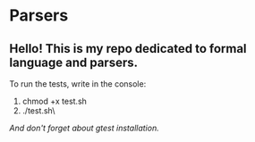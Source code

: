 # Parsers
## Hello! This is my repo dedicated to formal language and parsers.
To run the tests, write in the console: 
1) chmod +x test.sh 
2) ./test.sh\

*And don't forget about gtest installation.*
